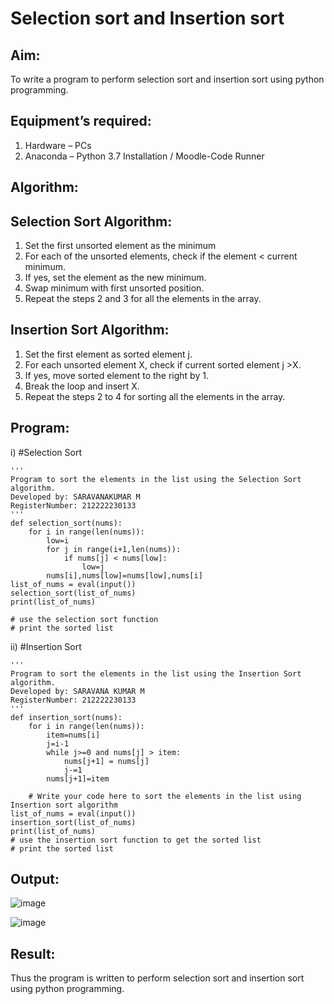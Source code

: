 # Selection sort and Insertion sort
## Aim:
To write a program to perform selection sort and insertion sort using python programming.
## Equipment’s required:
1.	Hardware – PCs
2.	Anaconda – Python 3.7 Installation / Moodle-Code Runner
## Algorithm:
## Selection Sort Algorithm:
1.	Set the first unsorted element as the minimum
2.	For each of the unsorted elements, check if the element < current minimum.
3.	If yes, set the element as the new minimum.
4.	Swap minimum with first unsorted position.
5.	Repeat the steps 2 and 3 for all the elements in the array.
## Insertion Sort Algorithm:
1.	Set the first element as sorted element j.
2.	For each unsorted element X, check if current sorted element j >X.
3.	If yes, move sorted element to the right by 1.
4.	Break the loop and insert X.
5.	Repeat the steps 2 to 4 for sorting all the elements in the array.
## Program:
i)	#Selection Sort
```
''' 
Program to sort the elements in the list using the Selection Sort algorithm.
Developed by: SARAVANAKUMAR M
RegisterNumber: 212222230133 
'''
def selection_sort(nums):
    for i in range(len(nums)):
        low=i
        for j in range(i+1,len(nums)):
            if nums[j] < nums[low]:
                low=j
        nums[i],nums[low]=nums[low],nums[i]
list_of_nums = eval(input())
selection_sort(list_of_nums)
print(list_of_nums)

# use the selection sort function
# print the sorted list
```
ii)	#Insertion Sort
```
''' 
Program to sort the elements in the list using the Insertion Sort algorithm.
Developed by: SARAVANA KUMAR M
RegisterNumber: 212222230133
'''
def insertion_sort(nums):
    for i in range(len(nums)):
        item=nums[i]
        j=i-1
        while j>=0 and nums[j] > item:
            nums[j+1] = nums[j]
            j-=1
        nums[j+1]=item
        
    # Write your code here to sort the elements in the list using Insertion sort algorithm
list_of_nums = eval(input())
insertion_sort(list_of_nums)
print(list_of_nums)
# use the insertion sort function to get the sorted list
# print the sorted list
```
## Output:
![image](https://github.com/Saravana-kumar369/Sorting-Algorithm/assets/117925254/7dafad11-e651-4a54-bd4e-3a48bbdb327d)

![image](https://github.com/Saravana-kumar369/Sorting-Algorithm/assets/117925254/b77870aa-ed37-4ca1-9826-c6e69ac65ff0)

## Result:
Thus the program is written to perform selection sort and insertion sort using python programming.
